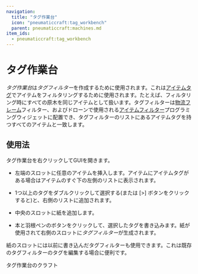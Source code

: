 ```yaml
---
navigation:
  title: "タグ作業台"
  icon: "pneumaticcraft:tag_workbench"
  parent: pneumaticcraft:machines.md
item_ids:
  - pneumaticcraft:tag_workbench
---
```


# タグ作業台

*タグ作業台*は*タグフィルター*を作成するために使用されます。これは[アイテムタグ](https://minecraft.fandom.com/ja/wiki/%E3%82%BF%E3%82%B0)でアイテムをフィルタリングするために使用されます。たとえば、フィルタリング時にすべての原木を同じアイテムとして扱います。タグフィルターは[物流フレーム](../logistics/frames.md)フィルター、およびドローンで使用される[アイテムフィルター](../programming/item_filter.md)プログラミングウィジェットに配置でき、タグフィルターのリストにあるアイテムタグを持つすべてのアイテムと一致します。

## 使用法

タグ作業台を右クリックしてGUIを開きます。
- 左端のスロットに任意のアイテムを挿入します。アイテムにアイテムタグがある場合はアイテムのすぐ下の左側のリストに表示されます。
- 1つ以上のタグをダブルクリックして選択する(または [>] ボタンをクリックすると)と、右側のリストに追加されます。
- 中央のスロットに紙を追加します。


- 本と羽根ペンのボタンをクリックして、選択したタグを書き込みます。紙が使用されて右側のスロットに*タグフィルター*が生成されます。

紙のスロットには以前に書き込んだタグフィルターも使用できます。これは既存のタグフィルターのタグを編集する場合に便利です。

タグ作業台のクラフト

<Recipe id="pneumaticcraft:tag_workbench" />

